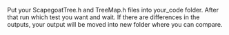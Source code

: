 Put your ScapegoatTree.h and TreeMap.h files into your_code folder.
After that run which test you want and wait.
If there are differences in the outputs, your output will be moved into new folder where you can compare.
